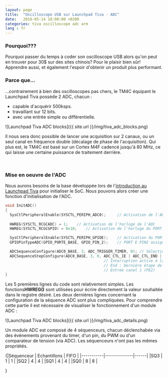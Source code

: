 ```yaml
---
layout: page
title:  "Oscilloscope USB sur Launchpad Tiva - ADC"
date:   2016-05-14 18:00:00 +0200
categories: tiva oscilloscope adc arm
lang : fr
---
```


### Pourquoi???
Pourquoi passer du temps à coder son oscilloscope USB alors qu'on peut en trouver pour 30$ sur des sites chinois? Pour le plaisir bien sûr! Apprendre aussi, et également l'espoir d'obtenir un produit plus performant.

### Parce que...
...contrairement à bien des oscilloscopes pas chers, le TM4C équipant le Launchpad Tiva possède 2 ADC, chacun :

* capable d'acquérir 500ksps.
* travaillant sur 12 bits.
* avec une entrée simple ou différentielle.

![Launchpad Tiva ADC blocks]({{ site.url }}/img/tiva_adc_blocks.png)

Il nous sera donc possible de lancer une acquisition sur 2 canaux, ou un seul canal en fréquence double (décalage de phase de l'acquisition).
Qui plus est, le TM4C est basé sur un Cortex M4F cadencé jusqu'à 80 MHz, ce qui laisse une certaine puissance de traitement derrière.

<br/>

### Mise en oeuvre de l'ADC
Nous aurons besoins de la base développée lors de l'[introduction au Launchpad Tiva](http://www.coolem.tech/launchpad/tiva/keil/arm/2016/05/14/Tiva-armcc.html) pour initialiser le SoC. Nous pouvons alors créer une fonction d'initialisation de l'ADC.

```c
void InitADC()
{
  SysCtlPeripheralEnable(SYSCTL_PERIPH_ADC0);     // Activation de l'ADC
	
  HWREG(SYSCTL_RCGCADC) = 1;	// Activation de l'horloge de l'ADC
  HWREG(SYSCTL_RCGCGPIO) = 0x10;	// Activation de l'horloge du PORT E

  SysCtlPeripheralEnable(SYSCTL_PERIPH_GPIOE);    // Activation du PORT E
  GPIOPinTypeADC(GPIO_PORTE_BASE, GPIO_PIN_2);    // PORT E PIN2 assigné à l'ADC

  ADCSequenceConfigure(ADC0_BASE, 3, ADC_TRIGGER_TIMER, 0);	// Sélection du séquenceur 3, trigger par processeur 
  ADCSequenceStepConfigure(ADC0_BASE, 3, 0, ADC_CTL_IE | ADC_CTL_END | ADC_CTL_CH1);	// Config du séquenceur 3
  											// Interruption active à la fin de la séquence
  											// End : Dernière étape de la séquence 
  											// Entrée canal 1 (PE2)
}
```

Les 5 premières lignes du code sont relativement simples. Les fonctions**HWREG()** sont utilisées pour écrire directement la valeur souhaitée dans le registre désiré.
Les deux dernières lignes concernant la configuration de la séquence ADC sont plus compliquées. Pour comprendre cette partie il est nécessaire de visualiser le fonctionnement d'un module ADC :

![Launchpad Tiva ADC blocks]({{ site.url }}/img/tiva_adc_details.png)

Un module ADC est composé de 4 séquenceurs, chacun déclenchabée via des événements provenant du timer, d'un pin, du PWM ou d'un comparateur de tension (via ADC). Les séquenceurs n'ont pas les mêmes propriétés.

<div>
{|Séquenceur | Echantillons | FIFO |
|-----------|--------------|------|
|SQ3        | 1            |  1   |
|SQ2 | 4 | 4 |
|SQ1 | 4 | 4 |
|SQ0 | 8 | 8 |

}</div>
